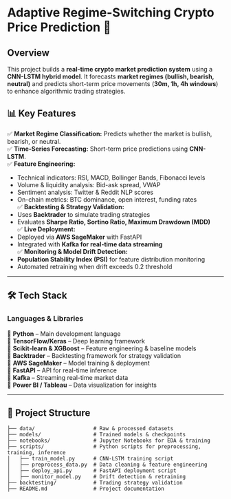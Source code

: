 # Adaptive Regime-Switching Crypto Price Prediction 🚀  

## **Overview**  
This project builds a **real-time crypto market prediction system** using a **CNN-LSTM hybrid model**. It forecasts **market regimes (bullish, bearish, neutral)** and predicts short-term price movements (**30m, 1h, 4h windows**) to enhance algorithmic trading strategies.  

## **📊 Key Features**  
✅ **Market Regime Classification:** Predicts whether the market is bullish, bearish, or neutral.  
✅ **Time-Series Forecasting:** Short-term price predictions using **CNN-LSTM**.  
✅ **Feature Engineering:**  
   - Technical indicators: RSI, MACD, Bollinger Bands, Fibonacci levels  
   - Volume & liquidity analysis: Bid-ask spread, VWAP  
   - Sentiment analysis: Twitter & Reddit NLP scores  
   - On-chain metrics: BTC dominance, open interest, funding rates  
✅ **Backtesting & Strategy Validation:**  
   - Uses **Backtrader** to simulate trading strategies  
   - Evaluates **Sharpe Ratio, Sortino Ratio, Maximum Drawdown (MDD)**  
✅ **Live Deployment:**  
   - Deployed via **AWS SageMaker** with FastAPI  
   - Integrated with **Kafka for real-time data streaming**  
✅ **Monitoring & Model Drift Detection:**  
   - **Population Stability Index (PSI)** for feature distribution monitoring  
   - Automated retraining when drift exceeds 0.2 threshold  

---

## **🛠️ Tech Stack**
### **Languages & Libraries**  
🔹 **Python** – Main development language  
🔹 **TensorFlow/Keras** – Deep learning framework  
🔹 **Scikit-learn & XGBoost** – Feature engineering & baseline models  
🔹 **Backtrader** – Backtesting framework for strategy validation  
🔹 **AWS SageMaker** – Model training & deployment  
🔹 **FastAPI** – API for real-time inference  
🔹 **Kafka** – Streaming real-time market data  
🔹 **Power BI / Tableau** – Data visualization for insights  

---

## **📂 Project Structure**
```plaintext
├── data/                   # Raw & processed datasets
├── models/                 # Trained models & checkpoints
├── notebooks/              # Jupyter Notebooks for EDA & training
├── scripts/                # Python scripts for preprocessing, training, inference
│   ├── train_model.py      # CNN-LSTM training script
│   ├── preprocess_data.py  # Data cleaning & feature engineering
│   ├── deploy_api.py       # FastAPI deployment script
│   ├── monitor_model.py    # Drift detection & retraining
├── backtesting/            # Trading strategy validation
├── README.md               # Project documentation
